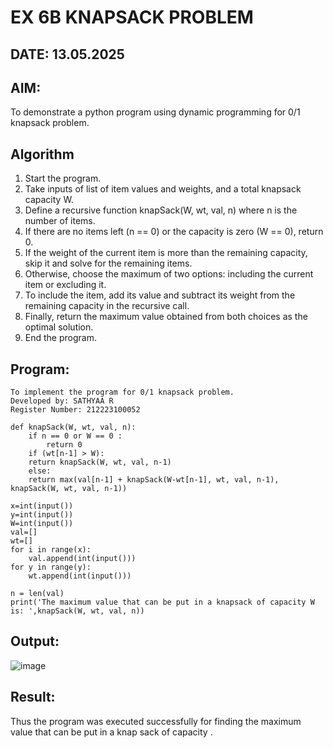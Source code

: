 # EX 6B KNAPSACK PROBLEM

## DATE: 13.05.2025

## AIM:
To demonstrate a python program using dynamic programming for 0/1 knapsack problem.


## Algorithm

1. Start the program.
2. Take inputs of list of item values and weights, and a total knapsack capacity W.
3. Define a recursive function knapSack(W, wt, val, n) where n is the number of items.
4. If there are no items left (n == 0) or the capacity is zero (W == 0), return 0.
5. If the weight of the current item is more than the remaining capacity, skip it and solve for the remaining items.
6. Otherwise, choose the maximum of two options: including the current item or excluding it.
7. To include the item, add its value and subtract its weight from the remaining capacity in the recursive call.
8. Finally, return the maximum value obtained from both choices as the optimal solution.
9. End the program.


## Program:

```
To implement the program for 0/1 knapsack problem.
Developed by: SATHYAA R
Register Number: 212223100052
```

```
def knapSack(W, wt, val, n):
    if n == 0 or W == 0 :
        return 0
    if (wt[n-1] > W):
	return knapSack(W, wt, val, n-1)
    else:
	return max(val[n-1] + knapSack(W-wt[n-1], wt, val, n-1), knapSack(W, wt, val, n-1))

x=int(input())
y=int(input())
W=int(input())
val=[]
wt=[]
for i in range(x):
    val.append(int(input()))
for y in range(y):
    wt.append(int(input()))

n = len(val)
print('The maximum value that can be put in a knapsack of capacity W is: ',knapSack(W, wt, val, n))
```


## Output:

![image](https://github.com/user-attachments/assets/ec23103c-220d-4b36-922d-aaeabc56880f)


## Result:
Thus the program was executed successfully for finding the maximum value that can be put in a knap sack of capacity .
